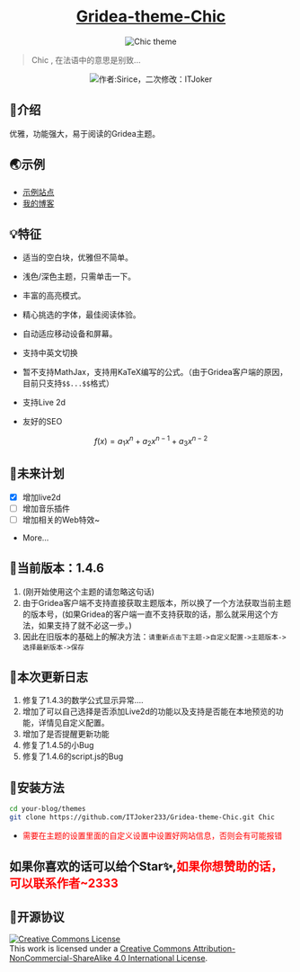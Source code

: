 
<h1 align="center"><a href="https://github.com/ITJoker233/Gridea-theme-Chic" target="_blank">Gridea-theme-Chic</a></h1>

<p align="center">
<img src="https://i.loli.net/2020/01/04/7J4ciEQjwsqK61X.png" alt="Chic theme">
</p>

> Chic , 在法语中的意思是别致...

<p align="center">
<img alt="作者:Sirice，二次修改：ITJoker" src="https://github.com/ITJoker233/Gridea-theme-Chic"/>
</p>


## 🎈介绍
优雅，功能强大，易于阅读的Gridea主题。

## 🌏示例
- [示例站点](https://blog.itjoker.cn)
- [我的博客](https://blog.itjoker.cn)

## 💡特征
- 适当的空白块，优雅但不简单。

- 浅色/深色主题，只需单击一下。

- 丰富的高亮模式。

- 精心挑选的字体，最佳阅读体验。

- 自动适应移动设备和屏幕。

- 支持中英文切换

- 暂不支持MathJax，支持用KaTeX编写的公式。（由于Gridea客户端的原因，目前只支持```$$...$$```格式）

- 支持Live 2d

- 友好的SEO

$$f(x) = a_1x^n + a_2x^{n-1} + a_3x^{n-2}$$
## 📜未来计划

- [x] 增加live2d
- [ ]  增加音乐插件
- [ ] 增加相关的Web特效~
- More...

## 📌当前版本：1.4.6

1. (刚开始使用这个主题的请忽略这句话)
2. 由于Gridea客户端不支持直接获取主题版本，所以换了一个方法获取当前主题的版本号，(如果Gridea的客户端一直不支持获取的话，那么就采用这个方法，如果支持了就不必这一步。)
3. 因此在旧版本的基础上的解决方法：```请重新点击下主题->自定义配置->主题版本->选择最新版本->保存```

## 🔖本次更新日志
1. 修复了1.4.3的数学公式显示异常....
2. 增加了可以自己选择是否添加Live2d的功能以及支持是否能在本地预览的功能，详情见自定义配置。
3. 增加了是否提醒更新功能
4. 修复了1.4.5的小Bug
5. 修复了1.4.6的script.js的Bug

## 🔧安装方法

```bash
cd your-blog/themes
git clone https://github.com/ITJoker233/Gridea-theme-Chic.git Chic
```
- <font color='red'>需要在主题的设置里面的自定义设置中设置好网站信息，否则会有可能报错</font>

## 如果你喜欢的话可以给个Star✨,<font color='red'>如果你想赞助的话，可以联系作者~2333</font>

## 📃开源协议
<a rel="license" href="http://creativecommons.org/licenses/by-nc-sa/4.0/"><img alt="Creative Commons License" style="border-width:0" src="https://i.creativecommons.org/l/by-nc-sa/4.0/88x31.png" /></a><br />This work is licensed under a <a rel="license" href="http://creativecommons.org/licenses/by-nc-sa/4.0/">Creative Commons Attribution-NonCommercial-ShareAlike 4.0 International License</a>.

